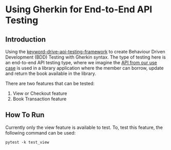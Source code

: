 # Using Gherkin for End-to-End API Testing
## Introduction
Using the [keyword-drive-api-testing-framework](https://github.com/aifakhri/keyword-driven-api-testing-framework) to create Behaviour Driven Development (BDD) Testing with Gherkin syntax. The type of testing here is an end-to-end API testing type, where we imagine the [API from our use case](https://github.com/vdespa/introduction-to-postman-course/blob/main/simple-books-api.md) is used in a library application where the member can borrow, update and return the book available in the library.

There are two features that can be tested:
1. View or Checkout feature
2. Book Transaction feature


## How To Run
Currently only the view feature is available to test. To, test this feature, the following command can be used:
```Console
pytest -k test_view
```